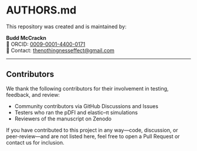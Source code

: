 # AUTHORS.md

This repository was created and is maintained by:

**Budd McCrackn**  
🔗 ORCID: [0009-0001-4400-0171](https://orcid.org/0009-0001-4400-0171)  
📧 Contact: [thenothingnesseffect@gmail.com](mailto:thenothingnesseffect@gmail.com)  

---

## Contributors

We thank the following contributors for their involvement in testing, feedback, and review:

- Community contributors via GitHub Discussions and Issues
- Testers who ran the pDFI and elastic–π simulations
- Reviewers of the manuscript on Zenodo

If you have contributed to this project in any way—code, discussion, or peer-review—and are not listed here, feel free to open a Pull Request or contact us for inclusion.
